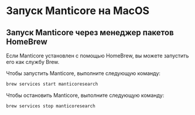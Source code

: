 # Запуск Manticore на MacOS

## Запуск Manticore через менеджер пакетов HomeBrew

Если Manticore установлен с помощью HomeBrew, вы можете запустить его как службу Brew.

Чтобы запустить Manticore, выполните следующую команду:

```bash
brew services start manticoresearch
```
Чтобы остановить Manticore, выполните следующую команду:

```bash
brew services stop manticoresearch
```
<!-- proofread -->
